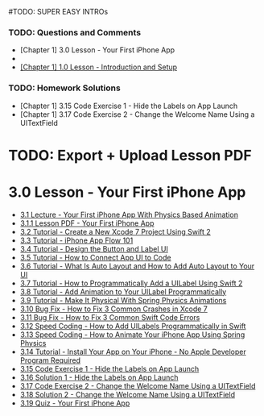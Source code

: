 #TODO: SUPER EASY INTROs 


  ### TODO: Questions and Comments ###

* \[Chapter 1\] 3.0 Lesson - Your First iPhone App
* 
* [\[Chapter 1\] 1.0 Lesson - Introduction and Setup](http://community.supereasyapps.com/t/chapter-1-1-0-lesson-introduction-and-setup/772)

### TODO: Homework Solutions ###

* \[Chapter 1\] 3.15 Code Exercise 1 - Hide the Labels on App Launch
* \[Chapter 1\] 3.17 Code Exercise 2 - Change the Welcome Name Using a UITextField

# TODO: Export + Upload Lesson PDF #

  
# 3.0 Lesson - Your First iPhone App #

* [3.1 Lecture - Your First iPhone App With Physics Based Animation](http://courses.supereasyapps.com/courses/chapter-1-make-your-first-iphone-app/lectures/494951)
* [3.1.1 Lesson PDF - Your First iPhone App](http://courses.supereasyapps.com/courses/chapter-1-make-your-first-iphone-app/lectures/800640)
* [3.2 Tutorial - Create a New Xcode 7 Project Using Swift 2](http://courses.supereasyapps.com/courses/chapter-1-make-your-first-iphone-app/lectures/494954)
* [3.3 Tutorial - iPhone App Flow 101](http://courses.supereasyapps.com/courses/chapter-1-make-your-first-iphone-app/lectures/494953)
* [3.4 Tutorial - Design the Button and Label UI](http://courses.supereasyapps.com/courses/chapter-1-make-your-first-iphone-app/lectures/494950)
* [3.5 Tutorial - How to Connect App UI to Code](http://courses.supereasyapps.com/courses/chapter-1-make-your-first-iphone-app/lectures/494949)
* [3.6 Tutorial - What Is Auto Layout and How to Add Auto Layout to Your UI](http://courses.supereasyapps.com/courses/chapter-1-make-your-first-iphone-app/lectures/494952)
* [3.7 Tutorial - How to Programmatically Add a UILabel Using Swift 2](http://courses.supereasyapps.com/courses/chapter-1-make-your-first-iphone-app/lectures/494955)
* [3.8 Tutorial - Add Animation to Your UILabel Programmatically](http://courses.supereasyapps.com/courses/chapter-1-make-your-first-iphone-app/lectures/494957)
* [3.9 Tutorial - Make It Physical With Spring Physics Animations](http://courses.supereasyapps.com/courses/chapter-1-make-your-first-iphone-app/lectures/494956)
* [3.10 Bug Fix - How to Fix 3 Common Crashes in Xcode 7](http://courses.supereasyapps.com/courses/chapter-1-make-your-first-iphone-app/lectures/527988)
* [3.11 Bug Fix - How to Fix 3 Common Swift Code Errors](http://courses.supereasyapps.com/courses/chapter-1-make-your-first-iphone-app/lectures/527987)
* [3.12 Speed Coding - How to Add UILabels Programmatically in Swift](http://courses.supereasyapps.com/courses/chapter-1-make-your-first-iphone-app/lectures/527986)
* [3.13 Speed Coding - How to Animate Your iPhone App Using Spring Physics](http://courses.supereasyapps.com/courses/chapter-1-make-your-first-iphone-app/lectures/527985)
* [3.14 Tutorial - Install Your App on Your iPhone - No Apple Developer Program Required](http://courses.supereasyapps.com/courses/chapter-1-make-your-first-iphone-app/lectures/660209)
* [3.15 Code Exercise 1 - Hide the Labels on App Launch](http://courses.supereasyapps.com/courses/chapter-1-make-your-first-iphone-app/lectures/660211)
* [3.16 Solution 1 - Hide the Labels on App Launch](http://courses.supereasyapps.com/courses/chapter-1-make-your-first-iphone-app/lectures/660210)
* [3.17 Code Exercise 2 - Change the Welcome Name Using a UITextField](http://courses.supereasyapps.com/courses/chapter-1-make-your-first-iphone-app/lectures/708935)
* [3.18 Solution 2 - Change the Welcome Name Using a UITextField](http://courses.supereasyapps.com/courses/chapter-1-make-your-first-iphone-app/lectures/660212)
* [3.19 Quiz - Your First iPhone App](http://courses.supereasyapps.com/courses/chapter-1-make-your-first-iphone-app/lectures/800641)
